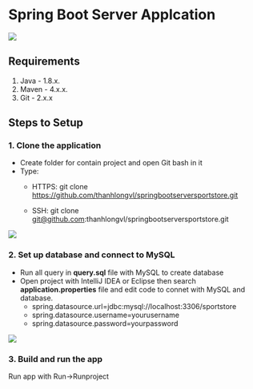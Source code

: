 # Spring Boot Server Applcation
<img src="https://huongdanjava.com/wp-content/uploads/2018/03/spring-boot-1.png">

## Requirements
1. Java - 1.8.x.
2. Maven - 4.x.x.
3. Git - 2.x.x


## Steps to Setup
### 1. Clone the application
* Create folder for contain project and open Git bash in it
* Type: 
  * HTTPS: git clone https://github.com/thanhlongvl/springbootserversportstore.git

  * SSH: git clone git@github.com:thanhlongvl/springbootserversportstore.git

<img src="https://i.imgur.com/VuaimFz.png">

### 2. Set up database and connect to MySQL
* Run all query in **query.sql** file with MySQL to create database
* Open project with IntelliJ IDEA or Eclipse then search **application.properties** file and edit code to connet with MySQL and database.
  * spring.datasource.url=jdbc:mysql://localhost:3306/sportstore
  * spring.datasource.username=yourusername
  * spring.datasource.password=yourpassword

<img src="https://i.imgur.com/vMEIa8U.png">

### 3. Build and run the app
Run app with Run->Runproject
